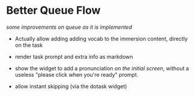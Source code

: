 # Better Queue Flow

*some improvements on queue as it is implemented*

- Actually allow adding adding vocab to the immersion content, directly on the task
- render task prompt and extra info as markdown
- show the widget to add a pronunciation *on the initial screen*, without a useless "please click when you're ready" prompt. 


- allow instant skipping (via the dotask widget)